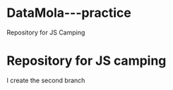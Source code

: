 # DataMola---practice
Repository for JS Camping
# Repository for JS camping 
I create the second branch

